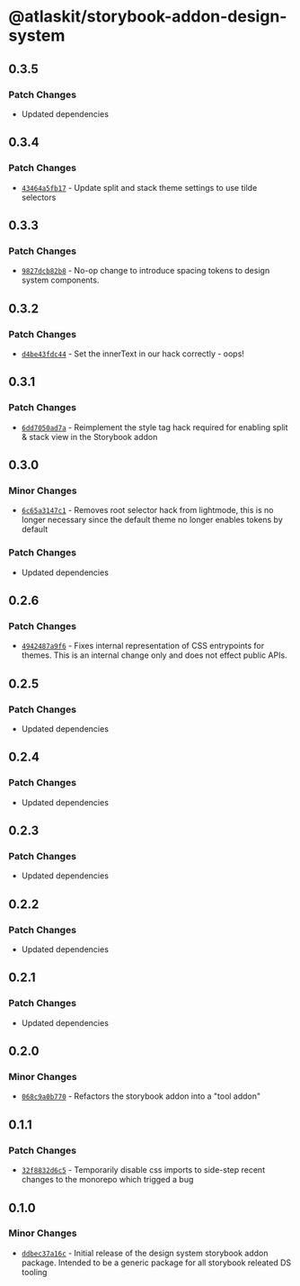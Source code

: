 # @atlaskit/storybook-addon-design-system

## 0.3.5

### Patch Changes

- Updated dependencies

## 0.3.4

### Patch Changes

- [`43464a5fb17`](https://bitbucket.org/atlassian/atlassian-frontend/commits/43464a5fb17) - Update split and stack theme settings to use tilde selectors

## 0.3.3

### Patch Changes

- [`9827dcb82b8`](https://bitbucket.org/atlassian/atlassian-frontend/commits/9827dcb82b8) - No-op change to introduce spacing tokens to design system components.

## 0.3.2

### Patch Changes

- [`d4be43fdc44`](https://bitbucket.org/atlassian/atlassian-frontend/commits/d4be43fdc44) - Set the innerText in our hack correctly - oops!

## 0.3.1

### Patch Changes

- [`6dd7050ad7a`](https://bitbucket.org/atlassian/atlassian-frontend/commits/6dd7050ad7a) - Reimplement the style tag hack required for enabling split & stack view in the Storybook addon

## 0.3.0

### Minor Changes

- [`6c65a3147c1`](https://bitbucket.org/atlassian/atlassian-frontend/commits/6c65a3147c1) - Removes root selector hack from lightmode, this is no longer necessary since the default theme no longer enables tokens by default

### Patch Changes

- Updated dependencies

## 0.2.6

### Patch Changes

- [`4942487a9f6`](https://bitbucket.org/atlassian/atlassian-frontend/commits/4942487a9f6) - Fixes internal representation of CSS entrypoints for themes. This is an internal change only and does not effect public APIs.

## 0.2.5

### Patch Changes

- Updated dependencies

## 0.2.4

### Patch Changes

- Updated dependencies

## 0.2.3

### Patch Changes

- Updated dependencies

## 0.2.2

### Patch Changes

- Updated dependencies

## 0.2.1

### Patch Changes

- Updated dependencies

## 0.2.0

### Minor Changes

- [`068c9a0b770`](https://bitbucket.org/atlassian/atlassian-frontend/commits/068c9a0b770) - Refactors the storybook addon into a "tool addon"

## 0.1.1

### Patch Changes

- [`32f8832d6c5`](https://bitbucket.org/atlassian/atlassian-frontend/commits/32f8832d6c5) - Temporarily disable css imports to side-step recent changes to the monorepo which trigged a bug

## 0.1.0

### Minor Changes

- [`ddbec37a16c`](https://bitbucket.org/atlassian/atlassian-frontend/commits/ddbec37a16c) - Initial release of the design system storybook addon package. Intended to be a generic package for all storybook releated DS tooling
